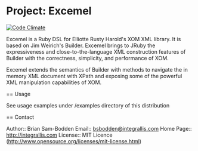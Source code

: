 # Project: Excemel

[![Code Climate](https://codeclimate.com/github/integrallis/excemel.png)](https://codeclimate.com/github/integrallis/excemel)

Excemel is a Ruby DSL for Elliotte Rusty Harold's XOM XML library. It is based 
on Jim Weirich's Builder. Excemel brings to JRuby the expressiveness and 
close-to-the-language XML construction features of Builder with the correctness, 
simplicity, and performance of XOM.

Excemel extends the semantics of Builder with methods to navigate the 
in memory XML document with XPath and exposing some of the powerful XML
manipulation capabilities of XOM.

== Usage

See usage examples under /examples directory of this distribution

== Contact

Author::     Brian Sam-Bodden
Email::      bsbodden@integrallis.com
Home Page::  http://integrallis.com
License::    MIT Licence (http://www.opensource.org/licenses/mit-license.html)


